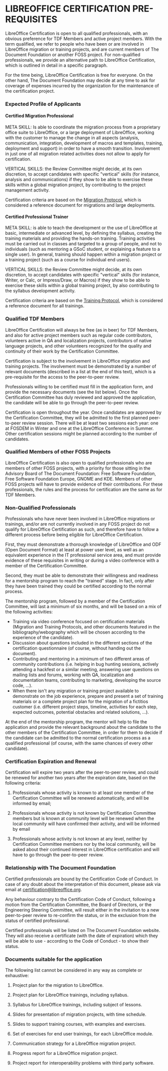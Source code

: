 # LIBREOFFICE CERTIFICATION PRE-REQUISITES

LibreOffice Certification is open to all qualified professionals, with an obvious preference for TDF Members and active project members. With the term qualified, we refer to people who have been or are involved in LibreOffice migration or training projects, and are current members of The Document Foundation or another FOSS project. For non-qualified professionals, we provide an alternative path to LibreOffice Certification, which is outlined in detail in a specific paragraph.

For the time being, LibreOffice Certification is free for everyone. On the other hand, The Document Foundation may decide at any time to ask for coverage of expenses incurred by the organization for the maintenance of the certification project.

### Expected Profile of Applicants

#### **Certified Migration Professional**

META SKILL: Is able to coordinate the migration process from a proprietary office suite to LibreOffice, or a large deployment of LibreOffice, working with the customer to manage the change in all aspects \(analysis, communication, integration, development of macros and templates, training, deployment and support\) in order to have a smooth transition. Involvement in just one of all migration related activities does not allow to apply for certification.

VERTICAL SKILLS: the Review Committee might decide, at its own discretion, to accept candidates with specific "vertical" skills \(for instance, analysis and communications\) if they show to be able to exercise these skills within a global migration project, by contributing to the project management activity.

Certification criteria are based on the [Migration Protocol](https://www.documentfoundation.org/assets/Certification/tdf-migrationprotocol.pdf), which is considered a reference document for migrations and large deployments.

#### **Certified Professional Trainer**

META SKILL: is able to teach the development or the use of LibreOffice at basic, intermediate or advanced level, by defining the syllabus, creating the training materials and providing the hands-on training. Training activities must be carried out in classes and targeted to a group of people, and not to individuals \(such as mentoring a GSoC student, or explaining a feature to a single user\). In general, training should happen within a migration project or a training project \(such as a course for individual end users\).

VERTICAL SKILLS: the Review Committee might decide, at its own discretion, to accept candidates with specific "vertical" skills \(for instance, Writer, or Calc, or Impress/Draw, or Macros\) if they show to be able to exercise these skills within a global training project, by also contributing to the syllabus development activity.

Certification criteria are based on the [Training Protocol](https://www.documentfoundation.org/assets/Certification/tdf-trainingprotocol.pdf), which is considered a reference document for all trainings.

### Qualified TDF Members

LibreOffice Certification will always be free \(as in beer\) for TDF Members, and also for active project members such as regular code contributors, volunteers active in QA and localization projects, contributors of native language projects, and other volunteers recognized for the quality and continuity of their work by the Certification Committee.

Certification is subject to the involvement in LibreOffice migration and training projects. The involvement must be demonstrated by a number of relevant documents \(described in a list at the end of this text\), which is a pre-requisite for the access to the peer-to-peer review.

Professionals willing to be certified must fill in the application form, and provide the necessary documents \(see the list below\). Once the Certification Committee has duly reviewed and approved the application, the candidate will be able to go through the peer-to-peer review.

Certification is open throughout the year. Once candidates are approved by the Certification Committee, they will be admitted to the first planned peer-to-peer review session. There will be at least two sessions each year: one at FOSDEM in Winter and one at the LibreOffice Conference in Summer. Other certification sessions might be planned according to the number of candidates.

### Qualified Members of other FOSS Projects

LibreOffice Certification is also open to qualified professionals who are members of other FOSS projects, with a priority for those sitting in the Advisory Board of The Document Foundation: Free Software Foundation, Free Software Foundation Europe, GNOME and KDE. Members of other FOSS projects will have to provide evidence of their contributions. For these professionals, the rules and the process for certification are the same as for TDF Members.

### Non-Qualified Professionals

Professionals who have never been involved in LibreOffice migrations or trainings, and/or are not currently involved in any FOSS project do not qualify for LibreOffice Certification as such, and therefore have to follow a different process before being eligible for LibreOffice Certification.

First, they must demonstrate a thorough knowledge of LibreOffice and ODF \(Open Document Format\) at least at power user level, as well as an equivalent experience in the IT professional service area, and must provide evidence of these requisites in writing or during a video conference with a member of the Certification Committee.

Second, they must be able to demonstrate their willingness and readiness for a mentorship program to reach the "trained" stage. In fact, only after they have been trained they could be certified according to the normal process.

The mentorship program, followed by a member of the Certification Committee, will last a minimum of six months, and will be based on a mix of the following activities:

* Training via video conference focused on certification materials \(Migration and Training Protocols, and other documents featured in the bibliography/webography which will be chosen according to the experience of the candidate\).
* Discussion about questions included in the different sections of the certification questionnaire \(of course, without handing out the document\).
* Contributing and mentoring in a minimum of two different areas of community contributions \(i.e. helping in bug hunting sessions, actively attending a hackfest or a similar meeting, answering user questions on mailing lists and forums, working with QA, localization and documentation teams, contributing to marketing, developing the source code, ...\).
* When there isn't any migration or training project available to demonstrate on the job experience, prepare and present a set of training materials or a complete project plan for the migration of a fictitios customer \(i.e. different project steps, timeline, activities for each step, expected outcomes, potential obstacles and related solutions, ...\).

At the end of the mentorship program, the mentor will help to file the application and provide the relevant background about the candidate to the other members of the Certification Committee, in order for them to decide if the candidate can be admitted to the normal certification process as a qualified professional \(of course, with the same chances of every other candidate\).

### **Certification Expiration and Renewal**

Certification will expire two years after the peer-to-peer review, and could be renewed for another two years after the expiration date, based on the following criteria:

1. Professionals whose activity is known to at least one member of the Certification Committee will be renewed automatically, and will be informed by email;

2. Professionals whose activity is not known by Certification Committee members but is known at community level will be renewed when the local community will have confirmed their activity, and will be informed by email

3. Professionals whose activity is not known at any level, neither by Certification Committee members nor by the local community, will be asked about their continued interest in LibreOffice certification and will have to go through the peer-to-peer review.

### **Relationship with The Document Foundation**

Certified professionals are bound by the Certification Code of Conduct. In case of any doubt about the interpretation of this document, please ask via email at [certification@libreoffice.org](mailto:certification@libreoffice.org).

Any behaviour contrary to the Certification Code of Conduct, following a motion from the Certification Committee, the Board of Directors, or the Engineering Steering Committee, will result either in the invitation to a new peer-to-peer review to re-confirm the status, or in the exclusion from the status of certified professional.

Certified professionals will be listed on The Document Foundation website. They will also receive a certificate \(with the date of expiration\) which they will be able to use - according to the Code of Conduct - to show their status.

### **Documents suitable for the application**

The following list cannot be considered in any way as complete or exhaustive:

1. Project plan for the migration to LibreOffice.

2. Project plan for LibreOffice trainings, including syllabus.

3. Syllabus for LibreOffice trainings, including subject of lessons.

4. Slides for presentation of migration projects, with time schedule.

5. Slides to support training courses, with examples and exercises.

6. Set of exercises for end user trainings, for each LibreOffice module.

7. Communication strategy for a LibreOffice migration project.

8. Progress report for a LibreOffice migration project.

9. Project report for interoperability problems with third party software.



